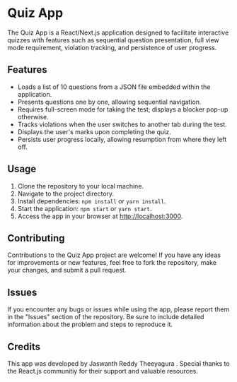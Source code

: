 # Quiz App

The Quiz App is a React/Next.js application designed to facilitate interactive quizzes with features such as sequential question presentation, full view mode requirement, violation tracking, and persistence of user progress.

## Features

- Loads a list of 10 questions from a JSON file embedded within the application.
- Presents questions one by one, allowing sequential navigation.
- Requires full-screen mode for taking the test; displays a blocker pop-up otherwise.
- Tracks violations when the user switches to another tab during the test.
- Displays the user's marks upon completing the quiz.
- Persists user progress locally, allowing resumption from where they left off.

## Usage

1. Clone the repository to your local machine.
2. Navigate to the project directory.
3. Install dependencies: `npm install` or `yarn install`.
4. Start the application: `npm start` or `yarn start`.
5. Access the app in your browser at [http://localhost:3000](http://localhost:3000).

## Contributing

Contributions to the Quiz App project are welcome! If you have any ideas for improvements or new features, feel free to fork the repository, make your changes, and submit a pull request.

## Issues

If you encounter any bugs or issues while using the app, please report them in the "Issues" section of the repository. Be sure to include detailed information about the problem and steps to reproduce it.



## Credits

This app was developed by Jaswanth Reddy Theeyagura . Special thanks to the React.js communitiy for their support and valuable resources.

